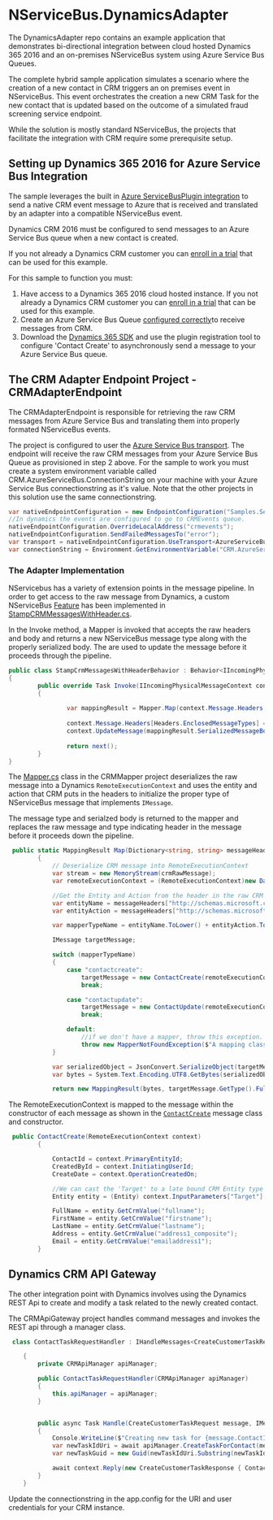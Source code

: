  # NServiceBus.DynamicsAdapter #

The DynamicsAdapter repo contains an example application that demonstrates bi-directional integration between cloud hosted Dynamics 365 2016 and an on-premises NServiceBus system using Azure Service Bus Queues. 

The complete hybrid sample application simulates a scenario where the creation of a new contact in CRM triggers an on premises event in NServiceBus.   This event orchestrates the creation a new CRM Task for the new contact that is updated based on the outcome of a simulated fraud screening service endpoint.

While the solution is mostly standard NServiceBus, the projects that facilitate the integration with CRM require some prerequisite setup. 

## Setting up Dynamics 365 2016 for Azure Service Bus Integration

The sample leverages the built in [Azure ServiceBusPlugin integration](https://msdn.microsoft.com/en-us/library/gg309677.aspx) to send a native CRM event message to Azure that is received and translated by an adapter into a compatible NServiceBus event.  

Dynamics CRM 2016 must be configured to send messages to an Azure Service Bus queue when a new contact is created.   

If you not already a Dynamics CRM customer you can [enroll in a trial](https://technet.microsoft.com/en-us/library/mt772202.aspx) that can be used for this example.  

For this sample to function you must:
1. Have access to a Dynamics 365 2016 cloud hosted instance.  If you not already a Dynamics CRM customer you can [enroll in a trial](https://technet.microsoft.com/en-us/library/mt772202.aspx) that can be used for this example.
1. Create an Azure Service Bus Queue [configured correctly](https://msdn.microsoft.com/en-us/library/mt697580.aspx)to receive messages from CRM.
1. Download the [Dynamics 365 SDK](http://go.microsoft.com/fwlink/?LinkID=627298) and use the plugin registration tool to configure 'Contact Create' to asynchronously send a message to your Azure Service Bus queue.   
    
## The CRM Adapter Endpoint Project - CRMAdapterEndpoint

The CRMAdapterEndpoint is responsible for retrieving the raw CRM messages from Azure Service Bus and translating them into properly formated NServiceBus events.  

The project is configured to user the [Azure Service Bus transport](https://docs.particular.net/nservicebus/azure-service-bus/).  The endpoint will receive the raw CRM messages from your Azure Service Bus Queue as provisioned in step 2 above. For the sample to work you must create a system environment variable called CRM.AzureServiceBus.ConnectionString on your machine with your Azure Service Bus connectionstring as it's value.   Note that the other projects in this solution use the same connectionstring.  

```c#
var nativeEndpointConfiguration = new EndpointConfiguration("Samples.ServiceBus.CRMAdapterEndpoint");
//In dynamics the events are configured to go to CRMEvents queue.
nativeEndpointConfiguration.OverrideLocalAddress("crmevents");
nativeEndpointConfiguration.SendFailedMessagesTo("error");
var transport = nativeEndpointConfiguration.UseTransport<AzureServiceBusTransport>();
var connectionString = Environment.GetEnvironmentVariable("CRM.AzureServiceBus.ConnectionString");  
```    

### The Adapter Implementation

NServicebus has a variety of extension points in the message pipeline.  In order to get access to the raw message from Dynamics, a custom NServiceBus [Feature](https://docs.particular.net/nservicebus/pipeline/features) has been implemented in [StampCRMMessagesWithHeader.cs](https://github.com/ParticularLabs/NServiceBus.DynamicsAdapter/blob/master/CRMAdapterEndpoint/StampCrmMessagesWithHeaderFeature.cs).  


In the Invoke method, a Mapper is invoked that accepts the raw headers and body and returns a new NServiceBus message type along with the properly serialized body.  The are used to update the message before it proceeds through the pipeline.  

```c#
public class StampCrmMessagesWithHeaderBehavior : Behavior<IIncomingPhysicalMessageContext>
{
        public override Task Invoke(IIncomingPhysicalMessageContext context, Func<Task> next)
        {
           
                var mappingResult = Mapper.Map(context.Message.Headers, context.Message.Body);
               
                context.Message.Headers[Headers.EnclosedMessageTypes] = mappingResult.TypeHeaderValue;
                context.UpdateMessage(mappingResult.SerializedMessageBody);
           
           		return next();
        }
}

```

The [Mapper.cs](https://github.com/ParticularLabs/NServiceBus.DynamicsAdapter/blob/master/CRMMapping/Mapper.cs) class in the CRMMapper project deserializes the raw message into a Dynamics `RemoteExecutionContext` and uses the entity and action that CRM puts in the headers to initialize the proper type of NServiceBus message that implements `IMessage`. 

The message type and serialzed body is returned to the mapper and replaces the raw message and type indicating header in the message before it proceeds down the pipeline.   

```c#
 public static MappingResult Map(Dictionary<string, string> messageHeaders, byte[] crmRawMessage)
        {
            // Deserialize CRM message into RemoteExecutionContext
            var stream = new MemoryStream(crmRawMessage);
            var remoteExecutionContext = (RemoteExecutionContext)new DataContractJsonSerializer(typeof(RemoteExecutionContext)).ReadObject(stream);

            //Get the Entity and Action from the header in the raw CRM message from Azure. 
            var entityName = messageHeaders["http://schemas.microsoft.com/xrm/2011/Claims/EntityLogicalName"];
            var entityAction = messageHeaders["http://schemas.microsoft.com/xrm/2011/Claims/RequestName"];

            var mapperTypeName = entityName.ToLower() + entityAction.ToLower();

            IMessage targetMessage;

            switch (mapperTypeName)
            {
                case "contactcreate":
                    targetMessage = new ContactCreate(remoteExecutionContext);
                    break;

                case "contactupdate":
                    targetMessage = new ContactUpdate(remoteExecutionContext);
                    break;

                default:
                    //if we don't have a mapper, throw this exception.  It is configured as non-recoverable in the adapter endpoint and won't trigger retry.
                    throw new MapperNotFoundException($"A mapping class is not configured for the entity {entityName} and action {entityAction}.");
            }

            var serializedObject = JsonConvert.SerializeObject(targetMessage);
            var bytes = System.Text.Encoding.UTF8.GetBytes(serializedObject);

            return new MappingResult(bytes, targetMessage.GetType().FullName);
```

The RemoteExecutionContext is mapped to the message within the constructor of each message as shown in the [`ContactCreate`](https://github.com/ParticularLabs/NServiceBus.DynamicsAdapter/blob/master/CRMMapping/Messages/ContactCreate.cs) message class and constructor.  

```c#
 public ContactCreate(RemoteExecutionContext context)
        {

            ContactId = context.PrimaryEntityId;
            CreatedById = context.InitiatingUserId;
            CreateDate = context.OperationCreatedOn;

            //We can cast the 'Target' to a late bound CRM Entity type to parse it a bit easier.
            Entity entity = (Entity) context.InputParameters["Target"];

            FullName = entity.GetCrmValue("fullname");
            FirstName = entity.GetCrmValue("firstname");
            LastName = entity.GetCrmValue("lastname");
            Address = entity.GetCrmValue("address1_composite");
            Email = entity.GetCrmValue("emailaddress1");
        }
```



## Dynamics CRM API Gateway

The other integration point with Dynamics involves using the Dynamics REST Api to create and modify a task related to the newly created contact. 

The CRMApiGateway project handles command messages and invokes the REST api through a manager class.  

```c#
 class ContactTaskRequestHandler : IHandleMessages<CreateCustomerTaskRequest>

    {
        private CRMApiManager apiManager;

        public ContactTaskRequestHandler(CRMApiManager apiManager)
        {
            this.apiManager = apiManager;
        }


        public async Task Handle(CreateCustomerTaskRequest message, IMessageHandlerContext context)
        {
            Console.WriteLine($"Creating new task for {message.ContactId}.");
            var newTaskIdUri = await apiManager.CreateTaskForContact(message.ContactId, message.Subject, message.Description, message.Deadline);
            var newTaskGuid = new Guid(newTaskIdUri.Substring(newTaskIdUri.Length - 36 - 1, 36));

            await context.Reply(new CreateCustomerTaskResponse { ContactId = message.ContactId, TaskId = newTaskGuid });
        }
    }

```

Update the connectionstring in the app.config for the URI and user credentials for your CRM instance. 




  
